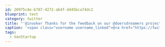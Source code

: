 ```yaml
---
id: 20975c4e-b787-4272-ab4f-dd45bca74dc2
blueprint: text
category: twitter
title: "'@invoker Thanks for the feedback on our @doersdreamers project at #VanStartup! Much appreciated"
caption: '<span class="username username_linked">@<a href="https://twitter.com/invoker" title="Ryan Holmes">invoker</a></span> Thanks for the feedback on our @doersdreamers project at <span class="hashtag hashtag_local">#<a href="http://tweettemp.darylchymko.ca/?tag=vanstartup">VanStartup</a>! Much appreciated'
tags:
  - VanStartup
---
```

